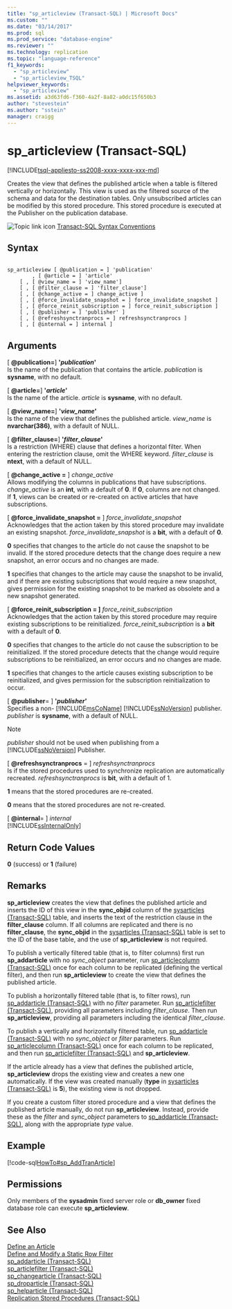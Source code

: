 ```yaml
---
title: "sp_articleview (Transact-SQL) | Microsoft Docs"
ms.custom: ""
ms.date: "03/14/2017"
ms.prod: sql
ms.prod_service: "database-engine"
ms.reviewer: ""
ms.technology: replication
ms.topic: "language-reference"
f1_keywords: 
  - "sp_articleview"
  - "sp_articleview_TSQL"
helpviewer_keywords: 
  - "sp_articleview"
ms.assetid: a3d63fd6-f360-4a2f-8a82-a0dc15f650b3
author: "stevestein"
ms.author: "sstein"
manager: craigg
---
```

# sp_articleview (Transact-SQL)
[!INCLUDE[tsql-appliesto-ss2008-xxxx-xxxx-xxx-md](../../includes/tsql-appliesto-ss2008-xxxx-xxxx-xxx-md.md)]

  Creates the view that defines the published article when a table is filtered vertically or horizontally. This view is used as the filtered source of the schema and data for the destination tables. Only unsubscribed articles can be modified by this stored procedure. This stored procedure is executed at the Publisher on the publication database.  
  
 ![Topic link icon](../../database-engine/configure-windows/media/topic-link.gif "Topic link icon") [Transact-SQL Syntax Conventions](../../t-sql/language-elements/transact-sql-syntax-conventions-transact-sql.md)  
  
## Syntax  
  
```  
  
sp_articleview [ @publication = ] 'publication'  
        , [ @article = ] 'article'  
    [ , [ @view_name = ] 'view_name']  
    [ , [ @filter_clause = ] 'filter_clause']  
    [ , [ @change_active = ] change_active ]  
    [ , [ @force_invalidate_snapshot = ] force_invalidate_snapshot ]  
    [ , [ @force_reinit_subscription = ] force_reinit_subscription ]  
    [ , [ @publisher = ] 'publisher' ]  
    [ , [ @refreshsynctranprocs = ] refreshsynctranprocs ]  
    [ , [ @internal = ] internal ]  
```  
  
## Arguments  
 [ **@publication=**] **'***publication***'**  
 Is the name of the publication that contains the article. *publication* is **sysname**, with no default.  
  
 [ **@article=**] **'***article***'**  
 Is the name of the article. *article* is **sysname**, with no default.  
  
 [ **@view_name=**] **'***view_name***'**  
 Is the name of the view that defines the published article. *view_name* is **nvarchar(386)**, with a default of NULL.  
  
 [ **@filter_clause=**] **'***filter_clause***'**  
 Is a restriction (WHERE) clause that defines a horizontal filter. When entering the restriction clause, omit the WHERE keyword. *filter_clause* is **ntext**, with a default of NULL.  
  
 [ **@change_active =** ] *change_active*  
 Allows modifying the columns in publications that have subscriptions. *change_active* is an **int**, with a default of **0**. If **0**, columns are not changed. If **1**, views can be created or re-created on active articles that have subscriptions.  
  
 [ **@force_invalidate_snapshot =** ] *force_invalidate_snapshot*  
 Acknowledges that the action taken by this stored procedure may invalidate an existing snapshot. *force_invalidate_snapshot* is a **bit**, with a default of **0**.  
  
 **0** specifies that changes to the article do not cause the snapshot to be invalid. If the stored procedure detects that the change does require a new snapshot, an error occurs and no changes are made.  
  
 **1** specifies that changes to the article may cause the snapshot to be invalid, and if there are existing subscriptions that would require a new snapshot, gives permission for the existing snapshot to be marked as obsolete and a new snapshot generated.  
  
 [ **@force_reinit_subscription = ]** *force_reinit_subscription*  
 Acknowledges that the action taken by this stored procedure may require existing subscriptions to be reinitialized. *force_reinit_subscription* is a **bit** with a default of **0**.  
  
 **0** specifies that changes to the article do not cause the subscription to be reinitialized. If the stored procedure detects that the change would require subscriptions to be reinitialized, an error occurs and no changes are made.  
  
 **1** specifies that changes to the article causes existing subscription to be reinitialized, and gives permission for the subscription reinitialization to occur.  
  
 [ **@publisher**= ] **'***publisher***'**  
 Specifies a non- [!INCLUDE[msCoName](../../includes/msconame-md.md)] [!INCLUDE[ssNoVersion](../../includes/ssnoversion-md.md)] publisher. *publisher* is **sysname**, with a default of NULL.  
  
> [!NOTE]  
>  *publisher* should not be used when publishing from a [!INCLUDE[ssNoVersion](../../includes/ssnoversion-md.md)] Publisher.  
  
 [ **@refreshsynctranprocs** = ] *refreshsynctranprocs*  
 Is if the stored procedures used to synchronize replication are automatically recreated. *refreshsynctranprocs* is **bit**, with a default of 1.  
  
 **1** means that the stored procedures are re-created.  
  
 **0** means that the stored procedures are not re-created.  
  
 [ **@internal**= ] *internal*  
 [!INCLUDE[ssInternalOnly](../../includes/ssinternalonly-md.md)]  
  
## Return Code Values  
 **0** (success) or **1** (failure)  
  
## Remarks  
 **sp_articleview** creates the view that defines the published article and inserts the ID of this view in the **sync_objid** column of the [sysarticles &#40;Transact-SQL&#41;](../../relational-databases/system-tables/sysarticles-transact-sql.md) table, and inserts the text of the restriction clause in the **filter_clause** column. If all columns are replicated and there is no **filter_clause**, the **sync_objid** in the [sysarticles &#40;Transact-SQL&#41;](../../relational-databases/system-tables/sysarticles-transact-sql.md) table is set to the ID of the base table, and the use of **sp_articleview** is not required.  
  
 To publish a vertically filtered table (that is, to filter columns) first run **sp_addarticle** with no *sync_object* parameter, run [sp_articlecolumn &#40;Transact-SQL&#41;](../../relational-databases/system-stored-procedures/sp-articlecolumn-transact-sql.md) once for each column to be replicated (defining the vertical filter), and then run **sp_articleview** to create the view that defines the published article.  
  
 To publish a horizontally filtered table (that is, to filter rows), run [sp_addarticle &#40;Transact-SQL&#41;](../../relational-databases/system-stored-procedures/sp-addarticle-transact-sql.md) with no *filter* parameter. Run [sp_articlefilter &#40;Transact-SQL&#41;](../../relational-databases/system-stored-procedures/sp-articlefilter-transact-sql.md), providing all parameters including *filter_clause*. Then run **sp_articleview**, providing all parameters including the identical *filter_clause*.  
  
 To publish a vertically and horizontally filtered table, run [sp_addarticle &#40;Transact-SQL&#41;](../../relational-databases/system-stored-procedures/sp-addarticle-transact-sql.md) with no *sync_object* or *filter* parameters. Run [sp_articlecolumn &#40;Transact-SQL&#41;](../../relational-databases/system-stored-procedures/sp-articlecolumn-transact-sql.md) once for each column to be replicated, and then run [sp_articlefilter &#40;Transact-SQL&#41;](../../relational-databases/system-stored-procedures/sp-articlefilter-transact-sql.md) and **sp_articleview**.  
  
 If the article already has a view that defines the published article, **sp_articleview** drops the existing view and creates a new one automatically. If the view was created manually (**type** in [sysarticles &#40;Transact-SQL&#41;](../../relational-databases/system-tables/sysarticles-transact-sql.md) is **5**), the existing view is not dropped.  
  
 If you create a custom filter stored procedure and a view that defines the published article manually, do not run **sp_articleview**. Instead, provide these as the *filter* and *sync_object* parameters to [sp_addarticle &#40;Transact-SQL&#41;](../../relational-databases/system-stored-procedures/sp-addarticle-transact-sql.md), along with the appropriate *type* value.  
  
## Example  
 [!code-sql[HowTo#sp_AddTranArticle](../../relational-databases/replication/codesnippet/tsql/sp-articleview-transact-_1.sql)]  
  
## Permissions  
 Only members of the **sysadmin** fixed server role or **db_owner** fixed database role can execute **sp_articleview**.  
  
## See Also  
 [Define an Article](../../relational-databases/replication/publish/define-an-article.md)   
 [Define and Modify a Static Row Filter](../../relational-databases/replication/publish/define-and-modify-a-static-row-filter.md)   
 [sp_addarticle &#40;Transact-SQL&#41;](../../relational-databases/system-stored-procedures/sp-addarticle-transact-sql.md)   
 [sp_articlefilter &#40;Transact-SQL&#41;](../../relational-databases/system-stored-procedures/sp-articlefilter-transact-sql.md)   
 [sp_changearticle &#40;Transact-SQL&#41;](../../relational-databases/system-stored-procedures/sp-changearticle-transact-sql.md)   
 [sp_droparticle &#40;Transact-SQL&#41;](../../relational-databases/system-stored-procedures/sp-droparticle-transact-sql.md)   
 [sp_helparticle &#40;Transact-SQL&#41;](../../relational-databases/system-stored-procedures/sp-helparticle-transact-sql.md)   
 [Replication Stored Procedures &#40;Transact-SQL&#41;](../../relational-databases/system-stored-procedures/replication-stored-procedures-transact-sql.md)  
  
  
